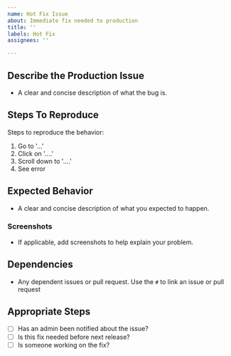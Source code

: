 ```yaml
---
name: Hot Fix Issue
about: Immediate fix needed to production
title: ''
labels: Hot Fix
assignees: ''

---
```


## **Describe the Production Issue**
- A clear and concise description of what the bug is.

## **Steps To Reproduce**
Steps to reproduce the behavior:
1. Go to '...'
2. Click on '....'
3. Scroll down to '....'
4. See error

## **Expected Behavior**
- A clear and concise description of what you expected to happen.

### **Screenshots**
- If applicable, add screenshots to help explain your problem.

## **Dependencies**
- Any dependent issues or pull request. Use the `#` to link an issue or pull request

## **Appropriate Steps**
- [ ] Has an admin been notified about the issue?
- [ ] Is this fix needed before next release?
- [ ] Is someone working on the fix?
